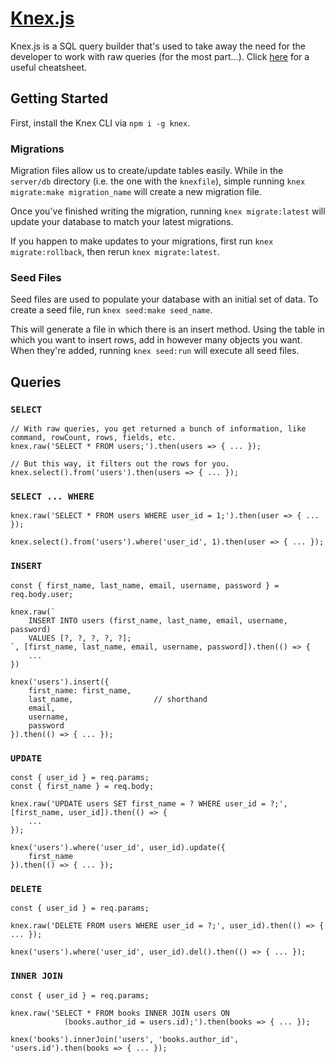 # [Knex.js](https://knexjs.org/)

Knex.js is a SQL query builder that's used to take away the need for the developer to work with raw queries (for the most part...). Click [here](https://devhints.io/knex) for a useful cheatsheet.

## Getting Started

First, install the Knex CLI via `npm i -g knex`.

### Migrations

Migration files allow us to create/update tables easily. While in the `server/db` directory (i.e. the one with the `knexfile`), simple running `knex migrate:make migration_name` will create a new migration file.

Once you've finished writing the migration, running `knex migrate:latest` will update your database to match your latest migrations.

If you happen to make updates to your migrations, first run `knex migrate:rollback`, then rerun `knex migrate:latest`.

### Seed Files

Seed files are used to populate your database with an initial set of data. To create a seed file, run `knex seed:make seed_name`.

This will generate a file in which there is an insert method. Using the table in which you want to insert rows, add in however many objects you want. When they're added, running `knex seed:run` will execute all seed files.

## Queries

### `SELECT`

```
// With raw queries, you get returned a bunch of information, like command, rowCount, rows, fields, etc.
knex.raw('SELECT * FROM users;').then(users => { ... });

// But this way, it filters out the rows for you.
knex.select().from('users').then(users => { ... });
```

### `SELECT ... WHERE`

```
knex.raw('SELECT * FROM users WHERE user_id = 1;').then(user => { ... });

knex.select().from('users').where('user_id', 1).then(user => { ... });
```

### `INSERT`

```
const { first_name, last_name, email, username, password } = req.body.user;

knex.raw(`
    INSERT INTO users (first_name, last_name, email, username, password)
    VALUES [?, ?, ?, ?, ?];
`, [first_name, last_name, email, username, password]).then(() => {
    ...
})

knex('users').insert({
    first_name: first_name,
    last_name,                  // shorthand
    email,
    username,
    password
}).then(() => { ... });
```

### `UPDATE`

```
const { user_id } = req.params;
const { first_name } = req.body;

knex.raw('UPDATE users SET first_name = ? WHERE user_id = ?;', [first_name, user_id]).then(() => {
    ...
});

knex('users').where('user_id', user_id).update({
    first_name
}).then(() => { ... });
```

### `DELETE`

```
const { user_id } = req.params;

knex.raw('DELETE FROM users WHERE user_id = ?;', user_id).then(() => { ... });

knex('users').where('user_id', user_id).del().then(() => { ... });
```

### `INNER JOIN`

```
const { user_id } = req.params;

knex.raw('SELECT * FROM books INNER JOIN users ON
            (books.author_id = users.id);').then(books => { ... });

knex('books').innerJoin('users', 'books.author_id', 'users.id').then(books => { ... });
```
